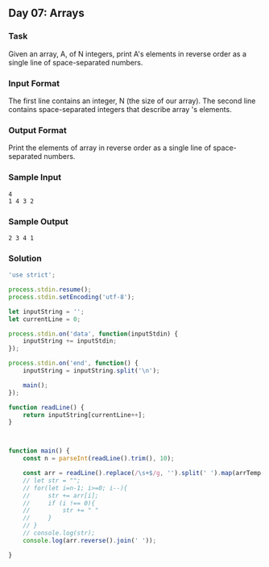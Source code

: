 ## Day 07: Arrays

### Task
Given an array, A, of N integers, print A's elements in reverse order as a single line of space-separated numbers.

### Input Format

The first line contains an integer, N (the size of our array).
The second line contains  space-separated integers that describe array 's elements.


### Output Format

Print the elements of array  in reverse order as a single line of space-separated numbers.

### Sample Input
```
4
1 4 3 2
```
### Sample Output
```
2 3 4 1
```

### Solution
```js
'use strict';

process.stdin.resume();
process.stdin.setEncoding('utf-8');

let inputString = '';
let currentLine = 0;

process.stdin.on('data', function(inputStdin) {
    inputString += inputStdin;
});

process.stdin.on('end', function() {
    inputString = inputString.split('\n');

    main();
});

function readLine() {
    return inputString[currentLine++];
}



function main() {
    const n = parseInt(readLine().trim(), 10);

    const arr = readLine().replace(/\s+$/g, '').split(' ').map(arrTemp => parseInt(arrTemp, 10));
    // let str = "";
    // for(let i=n-1; i>=0; i--){
    //     str += arr[i];
    //     if (i !== 0){
    //         str += " "
    //     }
    // }
    // console.log(str);
    console.log(arr.reverse().join(' '));

}
```